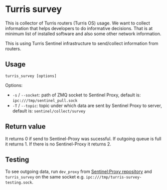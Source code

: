 # Turris survey

This is collector of Turris routers (Turris OS) usage. We want to collect
information that helps developers to do informative decisions. That is at minimum
list of installed software and also some other network information.

This is using Turris Sentinel infrastructure to send/collect information from
routers.


## Usage

```
turris_survey [options]
```

Options:
- `-s` / `--socket`: path of ZMQ socket to Sentinel Proxy,
  default is: `ipc:///tmp/sentinel_pull.sock`
- `-T` / `--topic`: topic under which data are sent by Sentinel Proxy to server,
  default is: `sentinel/collect/survey`


## Return value

It returns 0 if send to Sentinel-Proxy was sucessful. If outgoing queue is full it
returns 1. If there is no Sentinel-Proxy it returns 2.


## Testing

To see outgoing data, run `dev_proxy` from
[Sentinel:Proxy repository](https://gitlab.nic.cz/turris/sentinel/proxy)
and `turris_survey` on the same socket e.g. `ipc:///tmp/turris-survey-testing.sock`.
